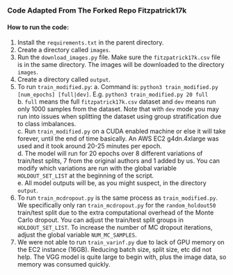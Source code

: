 ### Code Adapted From The Forked Repo Fitzpatrick17k


#### How to run the code:

1. Install the `requirements.txt` in the parent directory.
2. Create a directory called `images`.
3. Run the `download_images.py` file. Make sure the `fitzpatrick17k.csv` file is in the same directory. The images will be downloaded to the directory `images`.
4. Create a directory called `output`.
5. To run `train_modified.py`:
    a. Command is: `python3 train_modified.py [num_epochs] [full|dev]`. E.g. `python3 train_modified.py 20 full` <br />
    b. `full` means the full `fitzpatrick17k.csv` dataset and `dev` means run only 1000 samples from the dataset. Note that with `dev` mode you may run into issues when splitting the dataset using group stratification due to class imbalances. <br />
    c. Run `train_modified.py` on a CUDA enabled machine or else it will take forever, until the end of time basically. An AWS EC2 g4dn.4xlarge was used and it took around 20-25 minutes per epoch. <br />
    d. The model will run for 20 epochs over 8 different variations of train/test splits, 7 from the original authors and 1 added by us. You can modify which variations are run with the global variable `HOLDOUT_SET_LIST` at the beginning of the script. <br />
    e. All model outputs will be, as you might suspect, in the directory `output`. <br />
6. To run `train_mcdropout.py` is the same process as `train_modified.py`. We specifically only ran `train_mcdropout.py` for the `random_holdout50` train/test split due to the extra computational overhead of the Monte Carlo dropout. You can adjust the train/test split groups in `HOLDOUT_SET_LIST`. To increase the number of MC dropout iterations, adjust the global variable `NUM_MC_SAMPLES`.
7. We were not able to run `train_varinf.py` due to lack of GPU memory on the EC2 instance (16GB). Reducing batch size, split size, etc did not help. The VGG model is quite large to begin with, plus the image data, so memory was consumed quickly.
